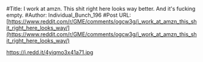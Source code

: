 #Title: I work at amzn. This shit right here looks way better. And it's fucking empty.
#Author: Individual_Bunch_196
#Post URL: [https://www.reddit.com/r/GME/comments/ogcw3g/i_work_at_amzn_this_shit_right_here_looks_way/](https://www.reddit.com/r/GME/comments/ogcw3g/i_work_at_amzn_this_shit_right_here_looks_way/)


https://i.redd.it/4yiqmo3x41a71.jpg